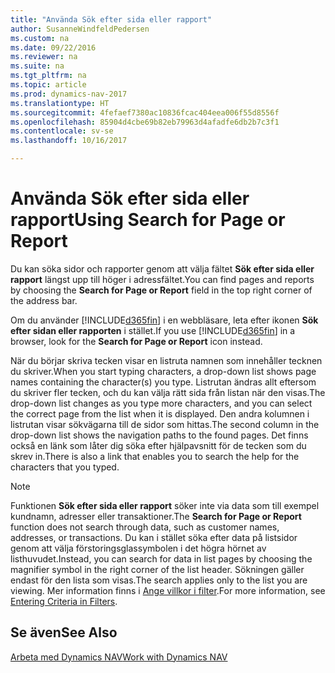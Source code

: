 ```yaml
---
title: "Använda Sök efter sida eller rapport"
author: SusanneWindfeldPedersen
ms.custom: na
ms.date: 09/22/2016
ms.reviewer: na
ms.suite: na
ms.tgt_pltfrm: na
ms.topic: article
ms.prod: dynamics-nav-2017
ms.translationtype: HT
ms.sourcegitcommit: 4fefaef7380ac10836fcac404eea006f55d8556f
ms.openlocfilehash: 85904d4cbe69b82eb79963d4afadfe6db2b7c3f1
ms.contentlocale: sv-se
ms.lasthandoff: 10/16/2017

---
```


# <a name="using-search-for-page-or-report"></a><span data-ttu-id="ba8e5-102">Använda Sök efter sida eller rapport</span><span class="sxs-lookup"><span data-stu-id="ba8e5-102">Using Search for Page or Report</span></span>
<span data-ttu-id="ba8e5-103">Du kan söka sidor och rapporter genom att välja fältet **Sök efter sida eller rapport** längst upp till höger i adressfältet.</span><span class="sxs-lookup"><span data-stu-id="ba8e5-103">You can find pages and reports by choosing the **Search for Page or Report** field in the top right corner of the address bar.</span></span>

<span data-ttu-id="ba8e5-104">Om du använder [!INCLUDE[d365fin](includes/d365fin_md.md)] i en webbläsare, leta efter ikonen **Sök efter sidan eller rapporten** i stället.</span><span class="sxs-lookup"><span data-stu-id="ba8e5-104">If you use [!INCLUDE[d365fin](includes/d365fin_md.md)] in a browser, look for the **Search for Page or Report** icon instead.</span></span>

<span data-ttu-id="ba8e5-105">När du börjar skriva tecken visar en listruta namnen som innehåller tecknen du skriver.</span><span class="sxs-lookup"><span data-stu-id="ba8e5-105">When you start typing characters, a drop-down list shows page names containing the character(s) you type.</span></span> <span data-ttu-id="ba8e5-106">Listrutan ändras allt eftersom du skriver fler tecken, och du kan välja rätt sida från listan när den visas.</span><span class="sxs-lookup"><span data-stu-id="ba8e5-106">The drop-down list changes as you type more characters, and you can select the correct page from the list when it is displayed.</span></span> <span data-ttu-id="ba8e5-107">Den andra kolumnen i listrutan visar sökvägarna till de sidor som hittas.</span><span class="sxs-lookup"><span data-stu-id="ba8e5-107">The second column in the drop-down list shows the navigation paths to the found pages.</span></span> <span data-ttu-id="ba8e5-108">Det finns också en länk som låter dig söka efter hjälpavsnitt för de tecken som du skrev in.</span><span class="sxs-lookup"><span data-stu-id="ba8e5-108">There is also a link that enables you to search the help for the characters that you typed.</span></span>

> [!NOTE]  
>   <span data-ttu-id="ba8e5-109">Funktionen **Sök efter sida eller rapport** söker inte via data som till exempel kundnamn, adresser eller transaktioner.</span><span class="sxs-lookup"><span data-stu-id="ba8e5-109">The **Search for Page or Report** function does not search through data, such as customer names, addresses, or transactions.</span></span> <span data-ttu-id="ba8e5-110">Du kan i stället söka efter data på listsidor genom att välja förstoringsglassymbolen i det högra hörnet av listhuvudet.</span><span class="sxs-lookup"><span data-stu-id="ba8e5-110">Instead, you can search for data in list pages by choosing the magnifier symbol in the right corner of the list header.</span></span> <span data-ttu-id="ba8e5-111">Sökningen gäller endast för den lista som visas.</span><span class="sxs-lookup"><span data-stu-id="ba8e5-111">The search applies only to the list you are viewing.</span></span> <span data-ttu-id="ba8e5-112">Mer information finns i [Ange villkor i filter](ui-enter-criteria-filters.md).</span><span class="sxs-lookup"><span data-stu-id="ba8e5-112">For more information, see [Entering Criteria in Filters](ui-enter-criteria-filters.md).</span></span>  

## <a name="see-also"></a><span data-ttu-id="ba8e5-113">Se även</span><span class="sxs-lookup"><span data-stu-id="ba8e5-113">See Also</span></span>
[<span data-ttu-id="ba8e5-114">Arbeta med Dynamics NAV</span><span class="sxs-lookup"><span data-stu-id="ba8e5-114">Work with Dynamics NAV</span></span>](ui-work-product.md)


